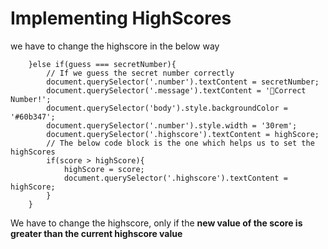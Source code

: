 # Implementing HighScores

we have to change the highscore in the below way
```JS
    }else if(guess === secretNumber){
        // If we guess the secret number correctly
        document.querySelector('.number').textContent = secretNumber;
        document.querySelector('.message').textContent = '🎉Correct Number!';
        document.querySelector('body').style.backgroundColor = '#60b347';
        document.querySelector('.number').style.width = '30rem';
        document.querySelector('.highscore').textContent = highScore;
        // The below code block is the one which helps us to set the highScores
        if(score > highScore){
            highScore = score;
            document.querySelector('.highscore').textContent = highScore;
        }
    }
```
We have to change the highscore, only if the **new value of the score is greater than the current highscore value**





